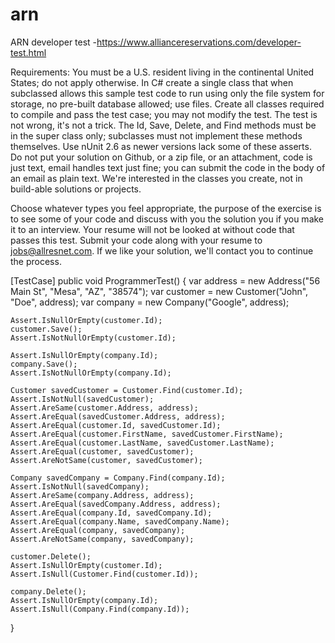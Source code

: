 # arn
 ARN developer test -https://www.alliancereservations.com/developer-test.html

Requirements:
You must be a U.S. resident living in the continental United States; do not apply otherwise.
In C# create a single class that when subclassed allows this sample test code to run using only the file system for storage, no pre-built database allowed; use files. 
Create all classes required to compile and pass the test case; you may not modify the test. The test is not wrong, it's not a trick.
The Id, Save, Delete, and Find methods must be in the super class only; subclasses must not implement these methods themselves. 
Use nUnit 2.6 as newer versions lack some of these asserts.
Do not put your solution on Github, or a zip file, or an attachment, code is just text, email handles text just fine; you can submit the code in the body of an email as plain text.  We're interested in the classes you create, not in build-able solutions or projects.

Choose whatever types you feel appropriate, the purpose of the exercise is to see some of your code and discuss with you the solution you if you make it to an interview.  Your resume will not be looked at without code that passes this test. Submit your code along with your resume to jobs@allresnet.com.  If we like your solution, we'll contact you to continue the process.

[TestCase]
public void ProgrammerTest() {
    var address = new Address("56 Main St", "Mesa", "AZ", "38574");
    var customer = new Customer("John", "Doe", address);
    var company = new Company("Google", address);

    Assert.IsNullOrEmpty(customer.Id);
    customer.Save();
    Assert.IsNotNullOrEmpty(customer.Id);

    Assert.IsNullOrEmpty(company.Id);
    company.Save();
    Assert.IsNotNullOrEmpty(company.Id);

    Customer savedCustomer = Customer.Find(customer.Id);
    Assert.IsNotNull(savedCustomer);
    Assert.AreSame(customer.Address, address);
    Assert.AreEqual(savedCustomer.Address, address);
    Assert.AreEqual(customer.Id, savedCustomer.Id);
    Assert.AreEqual(customer.FirstName, savedCustomer.FirstName);
    Assert.AreEqual(customer.LastName, savedCustomer.LastName);
    Assert.AreEqual(customer, savedCustomer);
    Assert.AreNotSame(customer, savedCustomer);

    Company savedCompany = Company.Find(company.Id);
    Assert.IsNotNull(savedCompany);
    Assert.AreSame(company.Address, address);
    Assert.AreEqual(savedCompany.Address, address);
    Assert.AreEqual(company.Id, savedCompany.Id);
    Assert.AreEqual(company.Name, savedCompany.Name);
    Assert.AreEqual(company, savedCompany);
    Assert.AreNotSame(company, savedCompany);

    customer.Delete();
    Assert.IsNullOrEmpty(customer.Id);
    Assert.IsNull(Customer.Find(customer.Id));

    company.Delete();
    Assert.IsNullOrEmpty(company.Id);
    Assert.IsNull(Company.Find(company.Id));
}
